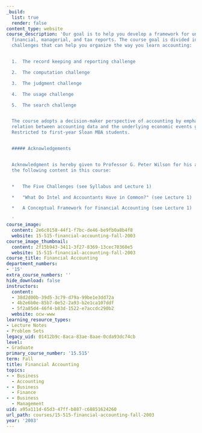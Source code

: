 ```yaml
---
_build:
  list: true
  render: false
content_type: website
course_description: 'Our goal is to help you develop a framework for understanding
  financial, managerial, and tax reports. The course goal is divided into five subordinate
  challenges that can help you organize the way you learn accounting:


  1.  The record keeping and reporting challenge

  2.  The computation challenge

  3.  The judgment challenge

  4.  The usage challenge

  5.  The search challenge


  The course adopts a decision-maker perspective of accounting by emphasizing the
  relation between accounting data and the underlying economic events generating them.
  Restricted to first-year Sloan MBA students.


  ##### Acknowledgements


  Acknowledgment is hereby given to Professor G. Peter Wilson for his authorship of
  the following content in this course:


  *   The Five Challenges (see Syllabus and Lecture 1)

  *   "What Do Intel and Accountants Have in Common?" (see Lecture 1)

  *   A Conceptual Framework for Financial Accounting (see Lecture 1)

  '
course_image:
  content: 2e6c0158-44f1-f7bc-de46-be9fb0a8b4f8
  website: 15-515-financial-accounting-fall-2003
course_image_thumbnail:
  content: 2f15b943-3411-3f27-8369-13cec70360e5
  website: 15-515-financial-accounting-fall-2003
course_title: Financial Accounting
department_numbers:
- '15'
extra_course_numbers: ''
hide_download: false
instructors:
  content:
  - 38d2d00b-39d5-3c79-d79a-99be1e3dd72a
  - 4b2e6b0e-85b7-0e52-2a93-b2e1ca107ddf
  - 5f2a85d4-46f4-b83d-1522-e7accdc290b2
  website: ocw-www
learning_resource_types:
- Lecture Notes
- Problem Sets
legacy_uid: 01412b9c-8aca-83ae-8aae-0cda93dc74cb
level:
- Graduate
primary_course_number: '15.515'
term: Fall
title: Financial Accounting
topics:
- - Business
  - Accounting
- - Business
  - Finance
- - Business
  - Management
uid: a95a111d-65d3-47ff-b887-c68851624260
url_path: courses/15-515-financial-accounting-fall-2003
year: '2003'
---
```


